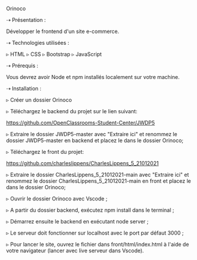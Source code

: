 Orinoco

⇢ Présentation :

Développer le frontend d'un site e-commerce.

⇢ Technologies utilisées :

▹ HTML
▹ CSS
▹ Bootstrap
▹ JavaScript

⇢ Prérequis :

Vous devrez avoir Node et npm installés localement sur votre machine.

⇢ Installation :

▹ Créer un dossier Orinoco

▹ Téléchargez le backend du projet sur le lien suivant:

https://github.com/OpenClassrooms-Student-Center/JWDP5

▹ Extraire le dossier JWDP5-master avec "Extraire ici" et renommez le dossier JWDP5-master en backend et placez le dans le dossier Orinoco;

▹ Téléchargez le front du projet:

https://github.com/charleslippens/CharlesLippens_5_21012021

▹ Extraire le dossier CharlesLippens_5_21012021-main avec "Extraire ici" et renommez le dossier CharlesLippens_5_21012021-main en front et placez le dans le dossier Orinoco;

▹ Ouvrir le dossier Orinoco avec Vscode ;

▹ A partir du dossier backend, exécutez npm install dans le terminal ;

▹ Démarrez ensuite le backend en exécutant node server ;

▹ Le serveur doit fonctionner sur localhost avec le port par défaut 3000 ;

▹ Pour lancer le site, ouvrez le fichier dans front/html/index.html à l'aide de votre navigateur (lancer avec live serveur dans Vscode).



